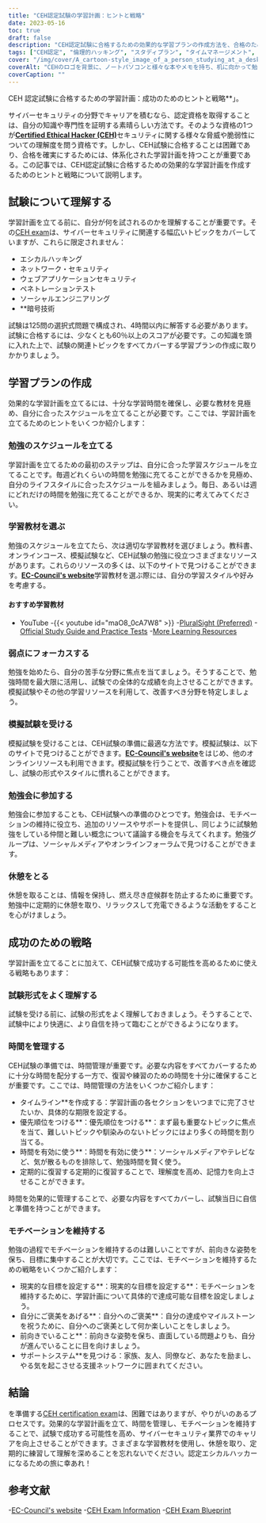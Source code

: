 ```yaml
---
title: "CEH認定試験の学習計画：ヒントと戦略"
date: 2023-05-16
toc: true
draft: false
description: "CEH認定試験に合格するための効果的な学習プランの作成方法を、合格のためのヒントや戦略とともにご紹介します。"
tags: ["CEH認定", "倫理的ハッキング", "スタディプラン", "タイムマネージメント", "試験対策", "サイバーセキュリティ", "モチベーション", "がくしゅうざい", "練習問題", "見直し", "イーシーカウンシル", "情報セキュリティ", "プロフェッショナル・ディベロップメント", "IT検定", "キャリアアップ", "ネットワークセキュリティ", "侵入テスト", "脆弱性評価", "保険情報", "セキュリティテスト"]
cover: "/img/cover/A_cartoon-style_image_of_a_person_studying_at_a_desk.png"
coverAlt: "CEHのロゴを背景に、ノートパソコンと様々な本やメモを持ち、机に向かって勉強している人を漫画風に表現した画像です。"
coverCaption: ""
---
```

CEH 認定試験に合格するための学習計画：成功のためのヒントと戦略**」。

サイバーセキュリティの分野でキャリアを積むなら、認定資格を取得することは、自分の知識や専門性を証明する素晴らしい方法です。そのような資格の1つが[**Certified Ethical Hacker (CEH)**](https://www.eccouncil.org/certified-ethical-hacker-training-and-certification/)セキュリティに関する様々な脅威や脆弱性についての理解度を問う資格です。しかし、CEH試験に合格することは困難であり、合格を確実にするためには、体系化された学習計画を持つことが重要である。この記事では、CEH認定試験に合格するための効果的な学習計画を作成するためのヒントと戦略について説明します。

## 試験について理解する

学習計画を立てる前に、自分が何を試されるのかを理解することが重要です。その[CEH exam](https://www.eccouncil.org/certified-ethical-hacker-training-and-certification/)は、サイバーセキュリティに関連する幅広いトピックをカバーしていますが、これらに限定されません：

- エシカルハッキング
- ネットワーク・セキュリティ
- ウェブアプリケーションセキュリティ
- ペネトレーションテスト
- ソーシャルエンジニアリング
- **暗号技術

試験は125問の選択式問題で構成され、4時間以内に解答する必要があります。試験に合格するには、少なくとも60％以上のスコアが必要です。この知識を頭に入れた上で、試験の関連トピックをすべてカバーする学習プランの作成に取りかかりましょう。

## 学習プランの作成

効果的な学習計画を立てるには、十分な学習時間を確保し、必要な教材を見極め、自分に合ったスケジュールを立てることが必要です。ここでは、学習計画を立てるためのヒントをいくつか紹介します：

### 勉強のスケジュールを立てる

学習計画を立てるための最初のステップは、自分に合った学習スケジュールを立てることです。毎週どれくらいの時間を勉強に充てることができるかを見極め、自分のライフスタイルに合ったスケジュールを組みましょう。毎日、あるいは週にどれだけの時間を勉強に充てることができるか、現実的に考えてみてください。

### 学習教材を選ぶ

勉強のスケジュールを立てたら、次は適切な学習教材を選びましょう。教科書、オンラインコース、模擬試験など、CEH試験の勉強に役立つさまざまなリソースがあります。これらのリソースの多くは、以下のサイトで見つけることができます。[**EC-Council's website**](https://www.eccouncil.org/certified-ethical-hacker-training-and-certification/)学習教材を選ぶ際には、自分の学習スタイルや好みを考慮する。

#### おすすめ学習教材
- YouTube
  -{{< youtube id="maO8_0cA7W8" >}}
-[PluralSight (Preferred)](https://www.pluralsight.com/)
-[Official Study Guide and Practice Tests](https://amzn.to/42lr6pu)
-[More Learning Resources](https://simeononsecurity.com/recommendations/learning_resources)

### 弱点にフォーカスする

勉強を始めたら、自分の苦手な分野に焦点を当てましょう。そうすることで、勉強時間を最大限に活用し、試験での全体的な成績を向上させることができます。模擬試験やその他の学習リソースを利用して、改善すべき分野を特定しましょう。

### 模擬試験を受ける

模擬試験を受けることは、CEH試験の準備に最適な方法です。模擬試験は、以下のサイトで見つけることができます。[**EC-Council's website**](https://www.eccouncil.org/certified-ethical-hacker-training-and-certification/)をはじめ、他のオンラインリソースも利用できます。模擬試験を行うことで、改善すべき点を確認し、試験の形式やスタイルに慣れることができます。

### 勉強会に参加する

勉強会に参加することも、CEH試験への準備のひとつです。勉強会は、モチベーションの維持に役立ち、追加のリソースやサポートを提供し、同じように試験勉強をしている仲間と難しい概念について議論する機会を与えてくれます。勉強グループは、ソーシャルメディアやオンラインフォーラムで見つけることができます。

### 休憩をとる

休憩を取ることは、情報を保持し、燃え尽き症候群を防止するために重要です。勉強中に定期的に休憩を取り、リラックスして充電できるような活動をすることを心がけましょう。

## 成功のための戦略

学習計画を立てることに加えて、CEH試験で成功する可能性を高めるために使える戦略もあります：

### 試験形式をよく理解する

試験を受ける前に、試験の形式をよく理解しておきましょう。そうすることで、試験中により快適に、より自信を持って臨むことができるようになります。

### 時間を管理する

CEH試験の準備では、時間管理が重要です。必要な内容をすべてカバーするために十分な時間を配分する一方で、復習や練習のための時間を十分に確保することが重要です。ここでは、時間管理の方法をいくつかご紹介します：

- タイムライン**を作成する：学習計画の各セクションをいつまでに完了させたいか、具体的な期限を設定する。
- 優先順位をつける**：優先順位をつける**：まず最も重要なトピックに焦点を当て、難しいトピックや馴染みのないトピックにはより多くの時間を割り当てる。
- 時間を有効に使う**：時間を有効に使う**：ソーシャルメディアやテレビなど、気が散るものを排除して、勉強時間を賢く使う。
- 定期的に復習する定期的に復習することで、理解度を高め、記憶力を向上させることができます。

時間を効果的に管理することで、必要な内容をすべてカバーし、試験当日に自信と準備を持つことができます。

### モチベーションを維持する

勉強の過程でモチベーションを維持するのは難しいことですが、前向きな姿勢を保ち、目標に集中することが大切です。ここでは、モチベーションを維持するための戦略をいくつかご紹介します：

- 現実的な目標を設定する**：現実的な目標を設定する**：モチベーションを維持するために、学習計画について具体的で達成可能な目標を設定しましょう。
- 自分にご褒美をあげる**：自分へのご褒美**：自分の達成やマイルストーンを祝うために、自分へのご褒美として何か楽しいことをしましょう。
- 前向きでいること**：前向きな姿勢を保ち、直面している問題よりも、自分が進んでいることに目を向けましょう。
- サポートシステム**を見つける：家族、友人、同僚など、あなたを励まし、やる気を起こさせる支援ネットワークに囲まれてください。

## 結論

を準備する[CEH certification exam](https://www.eccouncil.org/certified-ethical-hacker-training-and-certification/)は、困難ではありますが、やりがいのあるプロセスです。効果的な学習計画を立て、時間を管理し、モチベーションを維持することで、試験で成功する可能性を高め、サイバーセキュリティ業界でのキャリアを向上させることができます。さまざまな学習教材を使用し、休憩を取り、定期的に練習して理解を深めることを忘れないでください。認定エシカルハッカーになるための旅に幸あれ！

## 参考文献

-[EC-Council's website](https://www.eccouncil.org/)
-[CEH Exam Information](https://www.eccouncil.org/programs/certified-ethical-hacker-ceh/)
-[CEH Exam Blueprint](https://cert.eccouncil.org/images/doc/CEH-Exam-Blueprint-v3.0.pdf)
